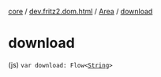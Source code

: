[core](../../index.md) / [dev.fritz2.dom.html](../index.md) / [Area](index.md) / [download](./download.md)

# download

(js) `var download: Flow<`[`String`](https://kotlinlang.org/api/latest/jvm/stdlib/kotlin/-string/index.html)`>`